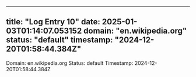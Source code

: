 
---
title: "Log Entry 10"
date: 2025-01-03T01:14:07.053152
domain: "en.wikipedia.org"
status: "default"
timestamp: "2024-12-20T01:58:44.384Z"
---

Domain: en.wikipedia.org
Status: default
Timestamp: 2024-12-20T01:58:44.384Z
